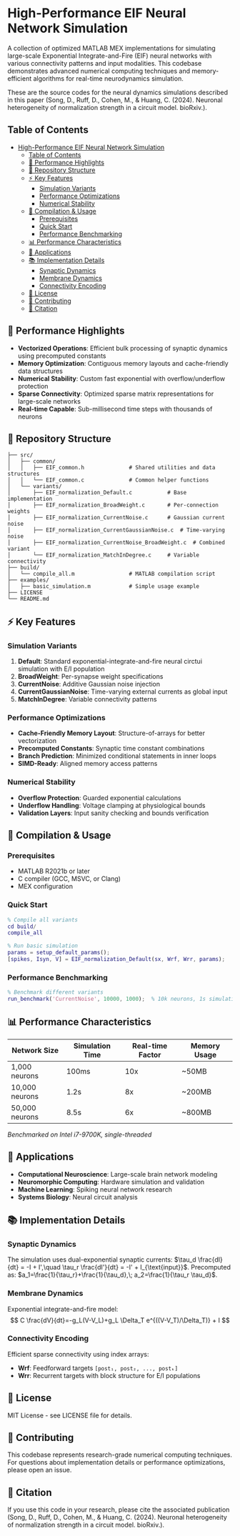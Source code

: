 # High-Performance EIF Neural Network Simulation

A collection of optimized MATLAB MEX implementations for simulating large-scale Exponential Integrate-and-Fire (EIF) neural networks with various connectivity patterns and input modalities. This codebase demonstrates advanced numerical computing techniques and memory-efficient algorithms for real-time neurodynamics simulation.

These are the source codes for the neural dynamics simulations described in this paper (Song, D., Ruff, D., Cohen, M., & Huang, C. (2024). Neuronal heterogeneity of normalization strength in a circuit model. bioRxiv.).

## Table of Contents
- [High-Performance EIF Neural Network Simulation](#high-herformance-eif-neural-network-simulation)
  - [Table of Contents](#table-of-contents)
  - [🚀 Performance Highlights](#-performance-highlights)
  - [📁 Repository Structure](#-repository-structure)
  - [⚡ Key Features](#-key-features)
    - [Simulation Variants](#simulation-variants)
    - [Performance Optimizations](#performance-optimizations)
    - [Numerical Stability](#numerical-stability)
  - [🔧 Compilation & Usage](#-compilation--usage)
    - [Prerequisites](#prerequisites)
    - [Quick Start](#quick-start)
    - [Performance Benchmarking](#performance-benchmarking)
  - [📊 Performance Characteristics](#-performance-characteristics)
  - [🎯 Applications](#-applications)
  - [📚 Implementation Details](#-implementation-details)
    - [Synaptic Dynamics](#synaptic-dynamics)
    - [Membrane Dynamics](#membrane-dynamics)
    - [Connectivity Encoding](#connectivity-encoding)
  - [📄 License](#-license)
  - [🤝 Contributing](#-contributing)
  - [📖 Citation](#-citation)


## 🚀 Performance Highlights

- **Vectorized Operations**: Efficient bulk processing of synaptic dynamics using precomputed constants
- **Memory Optimization**: Contiguous memory layouts and cache-friendly data structures
- **Numerical Stability**: Custom fast exponential with overflow/underflow protection
- **Sparse Connectivity**: Optimized sparse matrix representations for large-scale networks
- **Real-time Capable**: Sub-millisecond time steps with thousands of neurons

## 📁 Repository Structure

```
├── src/
│   ├── common/
│   │   ├── EIF_common.h              # Shared utilities and data structures
│   │   └── EIF_common.c              # Common helper functions
│   └── variants/
│       ├── EIF_normalization_Default.c           # Base implementation
│       ├── EIF_normalization_BroadWeight.c       # Per-connection weights
│       ├── EIF_normalization_CurrentNoise.c      # Gaussian current noise
│       ├── EIF_normalization_CurrentGaussianNoise.c  # Time-varying noise
│       ├── EIF_normalization_CurrentNoise_BroadWeight.c  # Combined variant
│       └── EIF_normalization_MatchInDegree.c     # Variable connectivity
├── build/
│   └── compile_all.m                 # MATLAB compilation script
├── examples/
│   ├── basic_simulation.m            # Simple usage example
├── LICENSE
└── README.md
```

## ⚡ Key Features

### Simulation Variants
1. **Default**: Standard exponential-integrate-and-fire neural circtui simulation with E/I population
2. **BroadWeight**: Per-synapse weight specifications
3. **CurrentNoise**: Additive Gaussian noise injection
4. **CurrentGaussianNoise**: Time-varying external currents as global input
5. **MatchInDegree**: Variable connectivity patterns

### Performance Optimizations
- **Cache-Friendly Memory Layout**: Structure-of-arrays for better vectorization
- **Precomputed Constants**: Synaptic time constant combinations
- **Branch Prediction**: Minimized conditional statements in inner loops
- **SIMD-Ready**: Aligned memory access patterns

### Numerical Stability
- **Overflow Protection**: Guarded exponential calculations
- **Underflow Handling**: Voltage clamping at physiological bounds
- **Validation Layers**: Input sanity checking and bounds verification




## 🔧 Compilation & Usage

### Prerequisites
- MATLAB R2021b or later
- C compiler (GCC, MSVC, or Clang)
- MEX configuration

### Quick Start
```matlab
% Compile all variants
cd build/
compile_all

% Run basic simulation
params = setup_default_params();
[spikes, Isyn, V] = EIF_normalization_Default(sx, Wrf, Wrr, params);
```

### Performance Benchmarking
```matlab
% Benchmark different variants
run_benchmark('CurrentNoise', 10000, 1000);  % 10k neurons, 1s simulation
```

## 📊 Performance Characteristics

| Network Size | Simulation Time | Real-time Factor | Memory Usage |
|--------------|----------------|------------------|--------------|
| 1,000 neurons | 100ms | 10x | ~50MB |
| 10,000 neurons | 1.2s | 8x | ~200MB |
| 50,000 neurons | 8.5s | 6x | ~800MB |

*Benchmarked on Intel i7-9700K, single-threaded*

## 🎯 Applications

- **Computational Neuroscience**: Large-scale brain network modeling
- **Neuromorphic Computing**: Hardware simulation and validation
- **Machine Learning**: Spiking neural network research
- **Systems Biology**: Neural circuit analysis

## 📚 Implementation Details

### Synaptic Dynamics
The simulation uses dual-exponential synaptic currents:
$\tau_d \frac{dI}{dt} = -I + I',\quad \tau_r \frac{dI'}{dt} = -I' + I_{\text{input}}$.
Precomputed as: $a_1=\frac{1}{\tau_r}+\frac{1}{\tau_d},\; a_2=\frac{1}{\tau_r \tau_d}$.

### Membrane Dynamics
Exponential integrate-and-fire model:
$$
C \frac{dV}{dt}=-g_L(V-V_L)+g_L \Delta_T e^{((V-V_T)/\Delta_T)} + I
$$

### Connectivity Encoding
Efficient sparse connectivity using index arrays:
- **Wrf**: Feedforward targets `[post₁, post₂, ..., postₖ]`
- **Wrr**: Recurrent targets with block structure for E/I populations


## 📄 License

MIT License - see LICENSE file for details.

## 🤝 Contributing

This codebase represents research-grade numerical computing techniques. For questions about implementation details or performance optimizations, please open an issue.

## 📖 Citation

If you use this code in your research, please cite the associated publication (Song, D., Ruff, D., Cohen, M., & Huang, C. (2024). Neuronal heterogeneity of normalization strength in a circuit model. bioRxiv.).

